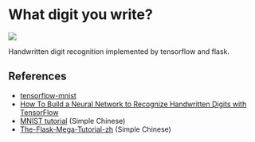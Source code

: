 # What digit you write?

[![](https://img.shields.io/badge/LICENSE-WTFPL-orange.svg)](./LICENSE)

Handwritten digit recognition implemented by tensorflow and flask.

## References

 + [tensorflow-mnist](https://github.com/sugyan/tensorflow-mnist)
 + [How To Build a Neural Network to Recognize Handwritten Digits with TensorFlow](https://www.digitalocean.com/community/tutorials/how-to-build-a-neural-network-to-recognize-handwritten-digits-with-tensorflow)
 + [MNIST tutorial](http://www.tensorfly.cn/tfdoc/tutorials/mnist_pros.html) (Simple Chinese)
 + [The-Flask-Mega-Tutorial-zh](https://github.com/luhuisicnu/The-Flask-Mega-Tutorial-zh) (Simple Chinese)
 